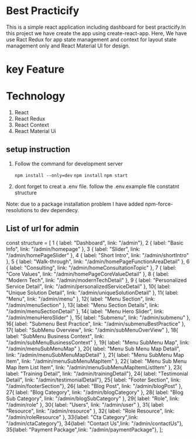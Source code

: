 # Best Practicify
This is a simple react application including dashboard for best practicify.In this project we have create the app using create-react-app. Here, We have use Ract Redux for app state management and context for layout state management only and React Material UI for design. 

# key Feature

# Technology 
1. React
2. React Redux
3. React Context
4. React Material Ui

## setup instruction 

1. Follow the command for development server

    `npm install --only=dev`
    `npm install`
    `npm start`
    
2. dont forget to creat a .env file. follow the .env.example file constatnt structure

Note: due to a package installation problem I have added npm-force-resolutions to dev dependecy. 

## List of url for admin
const structure = [
1 { label: "Dashboard", link: "/admin"},
2 { label: "Basic Info", link: "/admin/homepage" },
3 { label: "Slider", link: "/admin/homePageSlider" },
4 { label: "Short Intro", link: "/admin/shortIntro" },
5 { label: "Walk-through", link: "/admin/homePageFunctionAreaDetail" },
6 { label: "Consulting", link: "/admin/homeConsultationTopic" },
7 { label: "Core Values", link: "/admin/homePageCoreValueDetail" },
8 { label: "Modern Tech", link: "/admin/modernTechDetail" },
9 { label: "Personalized Service Detail", link: "/admin/personalizedServiceDetail" },
10{ label: "Unique Solution Detail", link: "/admin/uniqueSolutionDetail" },
11{ label: "Menu", link: "/admin/menu" },
12{ label: "Menu Section", link: "/admin/menuSection" },
13{ label: "Menu Section Details", link: "/admin/menuSectionDetail" },
14{ label: "Menu Hero Slider", link: "/admin/menuHeroSlider" },
15{ label: "Submenu", link: "/admin/submenu" },
16{ label: "Submenu Best Practice", link: "/admin/submenuBestPractice" },
17{ label: "SubMenu Overview", link: "/admin/subMenuOverView" },
18{ label: "SubMenu Business Context", link: "/admin/subMenuBusinessContext" },
19{ label: "Menu SubMenu Map", link: "/admin/menuSubMenuMap" },
20{ label: "Menu Sub Menu Map Detail", link: "/admin/menuSubMenuMapDetail" },
21{ label: "Menu SubMenu Map Item", link: "/admin/menuSubMenuMapItem" },
22{ label: "Menu Sub Menu Map Item List Item", link: "/admin/menuSubMenuMapItemListItem" },
23{ label: "Training Detail", link: "/admin/trainingDetail"},
24{ label: "Testimonial Detail", link: "/admin/testimonialDetail"},
25{ label: "Footer Section", link: "/admin/footerSection"},
26{ label: "Blog Post", link: "/admin/blogPost" },
27{ label: "Blog Category", link: "/admin/blogCategory" },
28{ label: "Blog Sub Category", link: "/admin/blogSubCategory" },
29{ label: "Role", link: "/admin/role" },
30{ label: "Users", link: "/admin/user" },
31{ label: "Resource", link: "/admin/resource" },
32{ label: "Role Resource", link: "/admin/roleResource" },
33{label: "Cta Category",link: "/admin/ctaCategory"},
34{label: "Contact Us",link: "/admin/contactUs"},
35{label: "Payment Package",link: "/admin/paymentPackage"},
];
